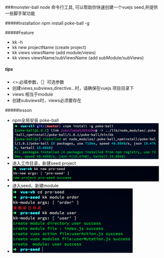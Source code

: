 ###monster-ball
	node 命令行工具, 可以帮助你快速创建一个vuejs seed,并提供一些脚手架功能


#####Installation
	npm install poke-ball -g

#####Feature
- kk -h
- kk new projectName (create project)
- kk views viewsName (add module/views)
- kk views viewsName/subViewsName (add subModule/subViews)

##### tips
 - <>:必填参数，［］可选参数
 - 创建views,subviews,directive...时，请确保在vuejs 项目目录下
 - views 相当于module
 - 创建subviews时，views必须要存在

#####lesson
 - npm全局安装 poke-ball
 - ![](./doc/v-1.png)
 - 进入工作目录，新建seed project
 - ![](./doc/v-2.png)
 - 进入seed，新建module
 - ![](./doc/v-3.png)
